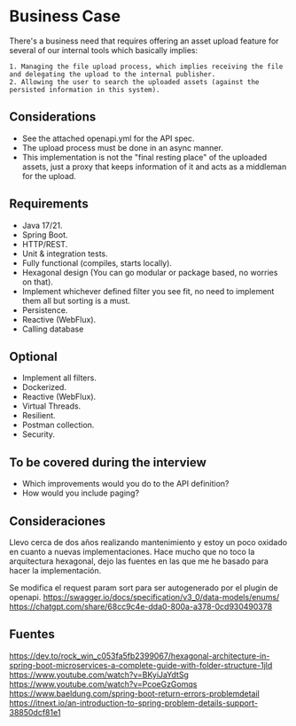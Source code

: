 # Business Case

There's a business need that requires offering an asset upload feature for several of our internal tools which basically implies: 

    1. Managing the file upload process, which implies receiving the file and delegating the upload to the internal publisher. 
    2. Allowing the user to search the uploaded assets (against the persisted information in this system).

## Considerations
- See the attached openapi.yml for the API spec.
- The upload process must be done in an async manner.
- This implementation is not the "final resting place" of the uploaded assets, just a proxy that keeps information of it and acts as a middleman for the upload.

## Requirements
- Java 17/21.
- Spring Boot.
- HTTP/REST.
- Unit & integration tests.
- Fully functional (compiles, starts locally).
- Hexagonal design (You can go modular or package based, no worries on that). 
- Implement whichever defined filter you see fit, no need to implement them all but sorting is a must.
- Persistence.
- Reactive (WebFlux).
- Calling database

## Optional
- Implement all filters.
- Dockerized.
- Reactive (WebFlux). 
- Virtual Threads.
- Resilient.
- Postman collection.
- Security.

## To be covered during the interview
- Which improvements would you do to the API definition?
- How would you include paging?

## Consideraciones
Llevo cerca de dos años realizando mantenimiento y estoy un poco oxidado en cuanto a nuevas implementaciones.
Hace mucho que no toco la arquitectura hexagonal, dejo las fuentes en las que me he basado para hacer la implementación.

Se modifica el request param sort para ser autogenerado por el plugin de openapi.
https://swagger.io/docs/specification/v3_0/data-models/enums/
https://chatgpt.com/share/68cc9c4e-dda0-800a-a378-0cd930490378

## Fuentes
https://dev.to/rock_win_c053fa5fb2399067/hexagonal-architecture-in-spring-boot-microservices-a-complete-guide-with-folder-structure-1jld
https://www.youtube.com/watch?v=BKyiJaYdtSg
https://www.youtube.com/watch?v=PcoeGzGomqs
https://www.baeldung.com/spring-boot-return-errors-problemdetail
https://itnext.io/an-introduction-to-spring-problem-details-support-38850dcf81e1